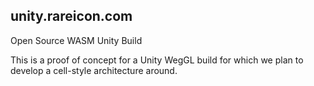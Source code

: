 ## unity.rareicon.com
Open Source WASM Unity Build

This is a proof of concept for a Unity WegGL build for which we plan to develop a cell-style architecture around.
